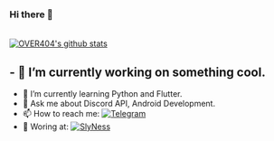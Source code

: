  ### Hi there 👋 

<br>
<a href="https://github.com/over404?tab=repositories">
 <img align="center" src="https://github-readme-stats.vercel.app/api?username=over404&&show_icons=true&count_private=true" alt="OVER404's github stats"/>
</a>


 ## - 🔭 I’m currently working on something cool.
- 🌱 I’m currently learning Python and Flutter.
- 💬 Ask me about Discord API, Android Development.
- 📫 How to reach me: [![Telegram](https://img.shields.io/static/v1?label=Telegram&message=chat&color=167c80)](https://t.me/OVER404)
- 👯 Woring at: [![SlyNess](https://img.shields.io/static/v1?label=SlyNess&message=SN&color=167c80)](https://slyness.gg/)
